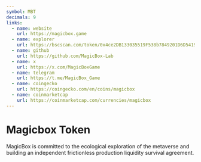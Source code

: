 ```yaml
---
symbol: MBT
decimals: 9
links:
  - name: website
    url: https://magicbox.game
  - name: explorer
    url: https://bscscan.com/token/0x4ce2DB133035519F538b7849201D6D541972164c
  - name: github
    url: https://github.com/MagicBox-Lab
  - name: x
    url: https://x.com/MagicBoxGame
  - name: telegram
    url: https://t.me/MagicBox_Game
  - name: coingecko
    url: https://coingecko.com/en/coins/magicbox
  - name: coinmarketcap
    url: https://coinmarketcap.com/currencies/magicbox
---
```


# Magicbox Token

MagicBox is committed to the ecological exploration of the metaverse and building an independent frictionless production liquidity survival agreement.
